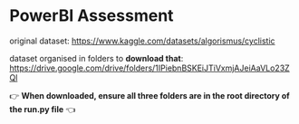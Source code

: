 # PowerBI Assessment

original dataset: https://www.kaggle.com/datasets/algorismus/cyclistic
 
dataset organised in folders to **download that**: https://drive.google.com/drive/folders/1IPiebnBSKEiJTiVxmjAJeiAaVLo23ZQl

👉 **When downloaded, ensure all three folders are in the root directory of the run.py file** 👈